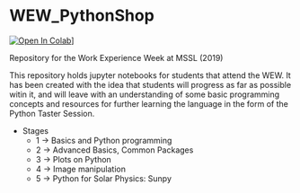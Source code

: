 # WEW_PythonShop

[![Open In Colab](https://colab.research.google.com/assets/colab-badge.svg)](https://colab.research.google.com/notebooks/intro.ipynb#recent=true)]

Repository for the Work Experience Week at MSSL (2019)

This repository holds jupyter notebooks for students that attend the WEW. It has been created with the idea that students will progress as far as possible witin it, and will leave with an understanding of some basic programming concepts and resources for further learning the language in the form of the Python Taster Session. 

- Stages 
  - 1 -> Basics and Python programming
  - 2 -> Advanced Basics, Common Packages
  - 3 -> Plots on Python
  - 4 -> Image manipulation
  - 5 -> Python for Solar Physics: Sunpy

  
 


